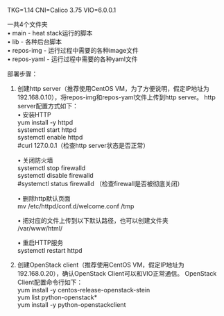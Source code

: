 TKG=1.14
CNI=Calico 3.75
VIO=6.0.0.1

一共4个文件夹  
• main - heat stack运行的脚本  
• lib - 各种后台脚本  
• repos-img - 运行过程中需要的各种image文件  
• repos-yaml - 运行过程中需要的各种yaml文件  
  
部署步骤：  
  
1. 创建http server（推荐使用CentOS VM，为了方便说明，假定IP地址为192.168.0.10），将repos-img和repos-yaml文件上传到http server。 http server配置方式如下：  
  • 安装HTTP  
  yum install -y httpd  
  systemctl start httpd  
  systemctl enable httpd  
  #curl 127.0.0.1（检查http server状态是否正常）  
  
    • 关闭防火墙  
    systemctl stop firewalld  
    systemctl disable firewalld  
    #systemctl status firewalld （检查firewall是否被彻底关闭）  
  
    • 删除http默认页面  
    mv /etc/httpd/conf.d/welcome.conf /tmp  
  
    • 把对应的文件上传到以下默认路径，也可以创建文件夹  
    /var/www/html/  

    • 重启HTTP服务  
    systemctl restart httpd  
  
2. 创建OpenStack client（推荐使用CentOS VM，假定IP地址为192.168.0.20），确认OpenStack Client可以和VIO正常通信。 OpenStack Client配置命令行如下：  
    yum install -y centos-release-openstack-stein  
    yum list python-openstack*  
    yum install -y python-openstackclient  
